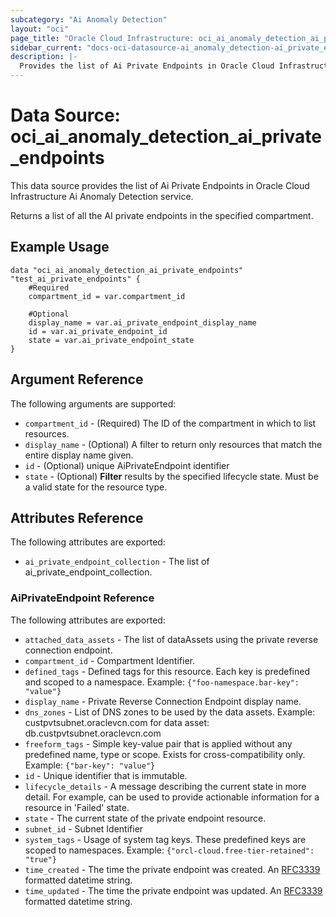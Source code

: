 ```yaml
---
subcategory: "Ai Anomaly Detection"
layout: "oci"
page_title: "Oracle Cloud Infrastructure: oci_ai_anomaly_detection_ai_private_endpoints"
sidebar_current: "docs-oci-datasource-ai_anomaly_detection-ai_private_endpoints"
description: |-
  Provides the list of Ai Private Endpoints in Oracle Cloud Infrastructure Ai Anomaly Detection service
---
```


# Data Source: oci_ai_anomaly_detection_ai_private_endpoints
This data source provides the list of Ai Private Endpoints in Oracle Cloud Infrastructure Ai Anomaly Detection service.

Returns a list of all the AI private endpoints in the specified compartment.


## Example Usage

```hcl
data "oci_ai_anomaly_detection_ai_private_endpoints" "test_ai_private_endpoints" {
	#Required
	compartment_id = var.compartment_id

	#Optional
	display_name = var.ai_private_endpoint_display_name
	id = var.ai_private_endpoint_id
	state = var.ai_private_endpoint_state
}
```

## Argument Reference

The following arguments are supported:

* `compartment_id` - (Required) The ID of the compartment in which to list resources.
* `display_name` - (Optional) A filter to return only resources that match the entire display name given.
* `id` - (Optional) unique AiPrivateEndpoint identifier
* `state` - (Optional) <b>Filter</b> results by the specified lifecycle state. Must be a valid state for the resource type. 


## Attributes Reference

The following attributes are exported:

* `ai_private_endpoint_collection` - The list of ai_private_endpoint_collection.

### AiPrivateEndpoint Reference

The following attributes are exported:

* `attached_data_assets` - The list of dataAssets using the private reverse connection endpoint.
* `compartment_id` - Compartment Identifier.
* `defined_tags` - Defined tags for this resource. Each key is predefined and scoped to a namespace. Example: `{"foo-namespace.bar-key": "value"}` 
* `display_name` - Private Reverse Connection Endpoint display name.
* `dns_zones` - List of DNS zones to be used by the data assets. Example: custpvtsubnet.oraclevcn.com for data asset: db.custpvtsubnet.oraclevcn.com 
* `freeform_tags` - Simple key-value pair that is applied without any predefined name, type or scope. Exists for cross-compatibility only. Example: `{"bar-key": "value"}` 
* `id` - Unique identifier that is immutable.
* `lifecycle_details` - A message describing the current state in more detail. For example, can be used to provide actionable information for a resource in 'Failed' state.
* `state` - The current state of the private endpoint resource.
* `subnet_id` - Subnet Identifier
* `system_tags` - Usage of system tag keys. These predefined keys are scoped to namespaces. Example: `{"orcl-cloud.free-tier-retained": "true"}` 
* `time_created` - The time the private endpoint was created. An [RFC3339](https://tools.ietf.org/html/rfc3339) formatted datetime string.
* `time_updated` - The time the private endpoint was updated. An [RFC3339](https://tools.ietf.org/html/rfc3339) formatted datetime string.

